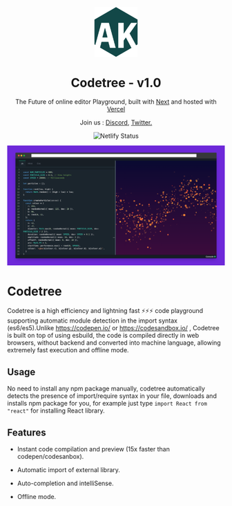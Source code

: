 <div align="center">
  <img alt="Logo" src="https://raw.githubusercontent.com/bchiang7/v4/main/src/images/logo.png" width="100" />
</div>
<h1 align="center">
  Codetree - v1.0
</h1>
<p align="center">
  The Future of online editor Playground, built with <a href="https://nextjs.org/" target="_blank">Next</a> and hosted with <a href="https://vercel.com/" target="_blank">Vercel</a>
</p>
<p align="center">
  Join us :
  <a href="https://discord.gg/sV3UHkab43" target="_blank">Discord</a>,
  <a href="https://github.com/bchiang7/v2" target="_blank">Twitter.</a>
</p>
<p align="center">
    <img src="https://img.shields.io/badge/contributions-welcome-brightgreen.svg?style=flat" alt="Netlify Status" />
</p>

![](docs/in-action1.png)

# Codetree

Codetree is a high efficiency and lightning fast ⚡️⚡️⚡️ code playground supporting automatic module detection in the import syntax (es6/es5).Unlike https://codepen.io/ or https://codesandbox.io/ , Codetree is built on top of using esbuild, the code is compiled directly in web browsers, without backend and converted into machine language, allowing extremely fast execution and offline mode.

## Usage

No need to install any npm package manually, codetree automatically detects the presence of import/require syntax in your file, downloads and installs npm package for you, for example just type `import React from "react"` for installing React library.

## Features

- Instant code compilation and preview (15x faster than codepen/codesanbox).

- Automatic import of external library.

- Auto-completion and intelliSense.

- Offline mode.
